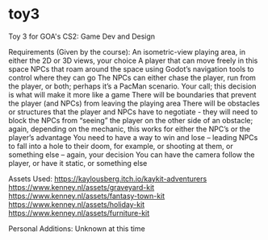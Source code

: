 # toy3
Toy 3 for GOA's CS2: Game Dev and Design

Requirements (Given by the course):
      An isometric-view playing area, in either the 2D or 3D views, your choice
      A player that can move freely in this space
      NPCs that roam around the space using Godot’s navigation tools to control where they can go
      The NPCs can either chase the player, run from the player, or both; perhaps it’s a PacMan scenario. Your call; this decision is what will make it more like a game
      There will be boundaries that prevent the player (and NPCs) from leaving the playing area
      There will be obstacles or structures that the player and NPCs have to negotiate - they will need to block the NPCs from “seeing” the player on the other side of an obstacle; again, depending on the mechanic, this works for either the NPC’s or the player’s advantage
      You need to have a way to win and lose – leading NPCs to fall into a hole to their doom, for example, or shooting at them, or something else – again, your decision
      You can have the camera follow the player, or have it static, or something else

Assets Used:
      https://kaylousberg.itch.io/kaykit-adventurers
      https://www.kenney.nl/assets/graveyard-kit
      https://www.kenney.nl/assets/fantasy-town-kit
      https://www.kenney.nl/assets/holiday-kit
      https://www.kenney.nl/assets/furniture-kit

Personal Additions:
      Unknown at this time

